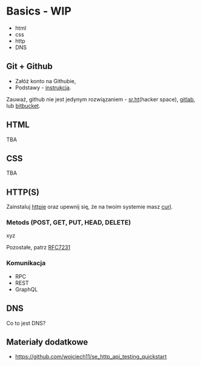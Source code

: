 # Basics - WIP

- html
- css
- http
- DNS

## Git + Github

- Załóż konto na Githubie,
- Podstawy - [instrukcja](https://github.com/wojciech11/se_software_build_automation_tools/blob/master/01_exercise/README_pl.md).

Zauważ, github nie jest jedynym rozwiązaniem - [sr.ht](https://sr.ht/)(hacker space), [gitlab](https://about.gitlab.com/), lub [bitbucket](https://bitbucket.org/product).

## HTML

TBA

## CSS

TBA

## HTTP(S)

Zainstaluj [httpie](https://github.com/httpie/httpie) oraz upewnij się, że na twoim systemie masz [curl](https://curl.se).

### Metods (POST, GET, PUT, HEAD, DELETE)

xyz

Pozostałe, patrz [RFC7231](https://www.rfc-editor.org/rfc/rfc7231#section-4.3)

### Komunikacja

- RPC
- REST
- GraphQL

## DNS

Co to jest DNS?

## Materiały dodatkowe

- https://github.com/wojciech11/se_http_api_testing_quickstart